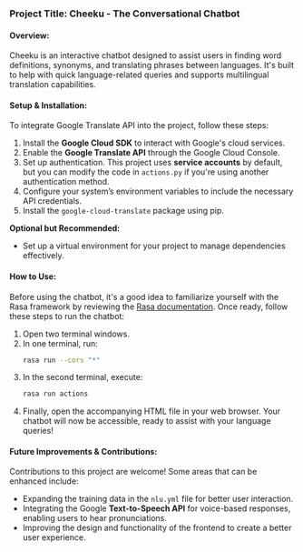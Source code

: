 ### **Project Title: Cheeku - The Conversational Chatbot**

#### **Overview**:
Cheeku is an interactive chatbot designed to assist users in finding word definitions, synonyms, and translating phrases between languages. It's built to help with quick language-related queries and supports multilingual translation capabilities.

#### **Setup & Installation**:
To integrate Google Translate API into the project, follow these steps:

1. Install the **Google Cloud SDK** to interact with Google's cloud services.
2. Enable the **Google Translate API** through the Google Cloud Console.
3. Set up authentication. This project uses **service accounts** by default, but you can modify the code in `actions.py` if you're using another authentication method.
4. Configure your system’s environment variables to include the necessary API credentials.
5. Install the `google-cloud-translate` package using pip.

**Optional but Recommended:**
- Set up a virtual environment for your project to manage dependencies effectively.

#### **How to Use**:
Before using the chatbot, it's a good idea to familiarize yourself with the Rasa framework by reviewing the [Rasa documentation](https://rasa.com/docs/). Once ready, follow these steps to run the chatbot:

1. Open two terminal windows.
2. In one terminal, run:
   ```bash
   rasa run --cors "*"
   ```
3. In the second terminal, execute:
   ```bash
   rasa run actions
   ```
4. Finally, open the accompanying HTML file in your web browser. Your chatbot will now be accessible, ready to assist with your language queries!

#### **Future Improvements & Contributions**:
Contributions to this project are welcome! Some areas that can be enhanced include:
- Expanding the training data in the `nlu.yml` file for better user interaction.
- Integrating the Google **Text-to-Speech API** for voice-based responses, enabling users to hear pronunciations.
- Improving the design and functionality of the frontend to create a better user experience.

